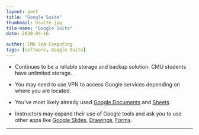 ```yaml
---
layout: post
title: "Google Suite"
thumbnail: GSuite.jpg
tile-name: "Google Suite"
date: 2020-04-16

author: CMU SoA Computing
tags: [software, Google Suite]
---
```


- Continues to be a reliable storage and backup solution. CMU students have unlimited storage.

- You may need to use VPN to access Google services depending on where you are located.

- You’ve most likely already used [Google Documents](https://www.google.com/docs/about/) and [Sheets](https://www.google.com/sheets/about/).

- Instructors may expand their use of Google tools and ask you to use other apps like [Google Slides](https://www.google.com/slides/about/), [Drawings](https://docs.google.com/drawings/), [Forms](https://www.google.com/forms/about/).

 
---